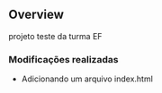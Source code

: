 
## Overview
projeto teste da turma EF

### Modificações realizadas
- Adicionando  um arquivo index.html
